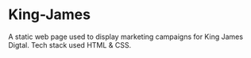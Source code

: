 # King-James
A static web page used to display marketing campaigns for King James Digtal. Tech stack used HTML & CSS.
